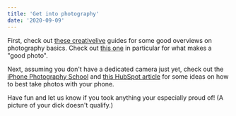```yaml
---
title: 'Get into photography'
date: '2020-09-09'
---
```


First, check out [these creativelive](https://www.creativelive.com/photography-guides) guides for some good overviews on photography basics. Check out [this one](https://www.creativelive.com/photography-guides/what-makes-a-good-photo?via=photography-guide-hub-freeform_2) in particular for what makes a "good photo".

Next, assuming you don't have a dedicated camera just yet, check out the [iPhone Photography School](https://iphonephotographyschool.com/mobile-photography-tips/) and [this HubSpot article](https://blog.hubspot.com/marketing/good-pictures-phone-tips) for some ideas on how to best take photos with your phone.

Have fun and let us know if you took anything your especially proud of! (A picture of your dick doesn't qualify.)